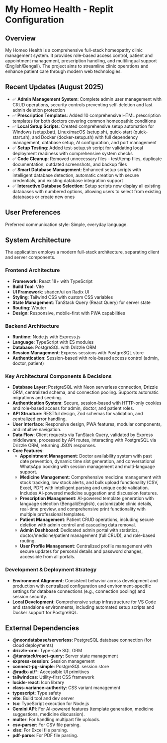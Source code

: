 # My Homeo Health - Replit Configuration

## Overview

My Homeo Health is a comprehensive full-stack homeopathy clinic management system. It provides role-based access control, patient and appointment management, prescription handling, and multilingual support (English/Bengali). The project aims to streamline clinic operations and enhance patient care through modern web technologies.

## Recent Updates (August 2025)

- ✅ **Admin Management System**: Complete admin user management with CRUD operations, security controls preventing self-deletion and last admin deletion protection  
- ✅ **Prescription Templates**: Added 10 comprehensive HTML prescription templates for both doctors covering common homeopathic conditions
- ✅ **Local Setup Scripts**: Created comprehensive setup automation for Windows (setup.bat), Linux/macOS (setup.sh), quick-start (quick-start.sh), and Docker (docker-setup.sh) with full dependency management, database setup, AI configuration, and port management
- ✅ **Setup Testing**: Added test-setup.sh script for validating local deployment readiness with comprehensive system checks
- ✅ **Code Cleanup**: Removed unnecessary files - test/temp files, duplicate documentation, outdated screenshots, and backup files
- ✅ **Smart Database Management**: Enhanced setup scripts with intelligent database detection, automatic creation with secure credentials, and existing database integration support
- ✅ **Interactive Database Selection**: Setup scripts now display all existing databases with numbered options, allowing users to select from existing databases or create new ones

## User Preferences

Preferred communication style: Simple, everyday language.

## System Architecture

The application employs a modern full-stack architecture, separating client and server components.

### Frontend Architecture
- **Framework**: React 18+ with TypeScript
- **Build Tool**: Vite
- **UI Framework**: shadcn/ui on Radix UI
- **Styling**: Tailwind CSS with custom CSS variables
- **State Management**: TanStack Query (React Query) for server state
- **Routing**: Wouter
- **Design**: Responsive, mobile-first with PWA capabilities

### Backend Architecture
- **Runtime**: Node.js with Express.js
- **Language**: TypeScript with ES modules
- **Database**: PostgreSQL with Drizzle ORM
- **Session Management**: Express sessions with PostgreSQL store
- **Authentication**: Session-based with role-based access control (admin, doctor, patient)

### Key Architectural Components & Decisions
- **Database Layer**: PostgreSQL with Neon serverless connection, Drizzle ORM, centralized schema, and connection pooling. Supports automatic migrations and seeding.
- **Authentication System**: Secure, session-based with HTTP-only cookies and role-based access for admin, doctor, and patient roles.
- **API Structure**: RESTful design, Zod schemas for validation, and centralized error handling.
- **User Interface**: Responsive design, PWA features, modular components, and intuitive navigation.
- **Data Flow**: Client requests via TanStack Query, validated by Express middleware, processed by API routes, interacting with PostgreSQL via Drizzle ORM, returning JSON responses.
- **Core Features**:
    - **Appointment Management**: Doctor availability system with past date prevention, dynamic time slot generation, and conversational WhatsApp booking with session management and multi-language support.
    - **Medicine Management**: Comprehensive medicine management with stock tracking, low stock alerts, and bulk upload functionality (CSV, Excel, PDF) with intelligent parsing and unique code validation. Includes AI-powered medicine suggestion and discussion features.
    - **Prescription Management**: AI-powered template generation with language selection (Bengali/English), customizable clinic details, real-time preview, and comprehensive print functionality with multiple professional templates.
    - **Patient Management**: Patient CRUD operations, including secure deletion with admin control and cascading data removal.
    - **Admin Dashboard**: Dedicated admin portal with statistics, doctor/medicine/patient management (full CRUD), and role-based routing.
    - **User Profile Management**: Centralized profile management with secure updates for personal details and password changes, accessible from all portals.

### Development & Deployment Strategy
- **Environment Alignment**: Consistent behavior across development and production with centralized configuration and environment-specific settings for database connections (e.g., connection pooling) and session security.
- **Local Development**: Comprehensive setup infrastructure for VS Code and standalone environments, including automated setup scripts and Docker support for PostgreSQL.

## External Dependencies

- **@neondatabase/serverless**: PostgreSQL database connection (for cloud deployments)
- **drizzle-orm**: Type-safe SQL ORM
- **@tanstack/react-query**: Server state management
- **express-session**: Session management
- **connect-pg-simple**: PostgreSQL session store
- **@radix-ui/***: Accessible UI primitives
- **tailwindcss**: Utility-first CSS framework
- **lucide-react**: Icon library
- **class-variance-authority**: CSS variant management
- **typescript**: Type safety
- **vite**: Build tool and dev server
- **tsx**: TypeScript execution for Node.js
- **Gemini API**: For AI-powered features (template generation, medicine suggestions, medicine discussion).
- **multer**: For handling multipart file uploads.
- **csv-parser**: For CSV file parsing.
- **xlsx**: For Excel file parsing.
- **pdf-parse**: For PDF file parsing.
```